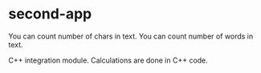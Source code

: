 # second-app

You can count number of chars in text.
You can count number of words in text.

C++ integration module. Calculations are done in C++ code.
